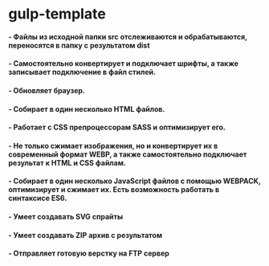 # gulp-template

#### - Файлы из исходной папки src отслеживаются и обрабатываются, переносятся в папку с результатом dist
#### - Самостоятельно конвертирует и подключает шрифты, а также записывает подключение в файл стилей. 
#### - Обновляет браузер. 
#### - Собирает в один несколько HTML файлов. 
#### - Работает с CSS препроцессорам SASS и оптимизирует его. 
#### - Не только сжимает изображения, но и конвертирует их в современный формат WEBP, а также самостоятельно подключает результат к HTML и CSS файлам. 
#### - Собирает в один несколько JavaScript файлов с помощью WEBPACK,  оптимизирует и сжимает их. Есть возможность работать в синтаксисе  ES6. 
#### - Умеет создавать SVG спрайты
#### - Умеет создавать ZIP архив с результатом
#### - Отправляет готовую верстку на FTP сервер
